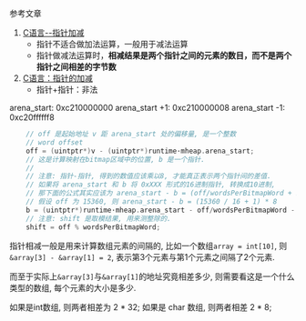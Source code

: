 参考文章

1. [C语言--指针加减](https://blog.csdn.net/zouluhendiao/article/details/121050230)
    - 指针不适合做加法运算，一般用于减法运算
    - 指针做减法运算时，**相减结果是两个指针之间的元素的数目，而不是两个指针之间相差的字节数**
2. [C语言：指针的加减](https://blog.csdn.net/yy_0733/article/details/81008286)
    - 指针+指针：非法

arena_start:    0xc210000000
arena_start +1: 0xc210000008
arena_start -1: 0xc20ffffff8

```c++
	// off 是起始地址 v 距 arena_start 处的偏移量, 是一个整数
	// word offset
	off = (uintptr*)v - (uintptr*)runtime·mheap.arena_start;
	// 这是计算映射在bitmap区域中的位置, b 是一个指针.
	//
	// 注意: 指针-指针, 得到的数值应该乘以8, 才能真正表示两个指针间的差值.
	// 如果将 arena_start 和 b 将 0xXXX 形式的16进制指针, 转换成10进制,
	// 那下面的公式其实应该为 arena_start - b = (off/wordsPerBitmapWord + 1) * 8
	// 假设 off 为 15360, 则 arena_start - b = (15360 / 16 + 1) * 8
	b = (uintptr*)runtime·mheap.arena_start - off/wordsPerBitmapWord - 1;
	// 注意: shift 是取模结果, 用来测整除的.
	shift = off % wordsPerBitmapWord;
```

指针相减一般是用来计算数组元素的间隔的, 比如一个数组`array = int[10]`, 则`&array[3] - &array[1] = 2`, 表示第3个元素与第1个元素之间隔了2个元素.

而至于实际上`&array[3]`与`&array[1]`的地址究竟相差多少, 则需要看这是一个什么类型的数组, 每个元素的大小是多少. 

如果是int数组, 则两者相差为 2 * 32; 如果是 char 数组, 则两者相差 2 * 8;
